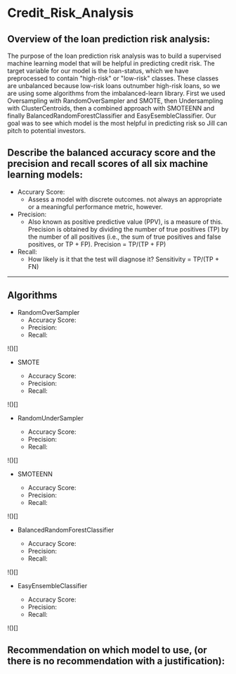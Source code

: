 # Credit_Risk_Analysis

## Overview of the loan prediction risk analysis:

  The purpose of the loan prediction risk analysis was to build a supervised machine learning model that will be helpful in predicting credit risk. The target variable for our model is the loan-status, which we have preprocessed to contain "high-risk" or "low-risk" classes. These classes are unbalanced because low-risk loans outnumber high-risk loans, so we are using some algorithms from the imbalanced-learn library. First we used Oversampling with RandomOverSampler and SMOTE, then Undersampling with ClusterCentroids, then a combined approach with SMOTEENN and finally BalancedRandomForestClassifier and EasyEsembleClassifier. Our goal was to see which model is the most helpful in predicting risk so Jill can pitch to potential investors.

## Describe the balanced accuracy score and the precision and recall scores of all six machine learning models:

- Accurary Score: 
  - Assess a model with discrete outcomes. not always an appropriate or a meaningful performance metric, however.
- Precision: 
  - Also known as positive predictive value (PPV), is a measure of this. Precision is obtained by dividing the number of true positives (TP) by the number of all positives (i.e., the sum of true positives and false positives, or TP + FP). Precision = TP/(TP + FP)
- Recall: 
  - How likely is it that the test will diagnose it? Sensitivity = TP/(TP + FN)

_______________________________________________________________________________________________________________________________________________________________________
## Algorithms

- RandomOverSampler 
  - Accuracy Score: 
  - Precision: 
  - Recall: 

!()[]

- SMOTE

  - Accuracy Score: 
  - Precision: 
  - Recall: 

!()[]

- RandomUnderSampler 

  - Accuracy Score: 
  - Precision: 
  - Recall: 

!()[]

- SMOTEENN 

  - Accuracy Score: 
  - Precision: 
  - Recall: 

!()[]

- BalancedRandomForestClassifier 

  - Accuracy Score: 
  - Precision: 
  - Recall: 

!()[]

- EasyEnsembleClassifier 


  - Accuracy Score: 
  - Precision: 
  - Recall: 

!()[]

## Recommendation on which model to use, (or there is no recommendation with a justification):
